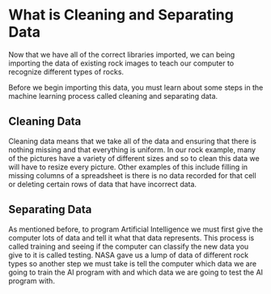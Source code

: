 # What is Cleaning and Separating Data

Now that we have all of the correct libraries imported, we can being importing the data of existing rock images to teach our computer to recognize different types of rocks.

Before we begin importing this data, you must learn about some steps in the machine learning process called cleaning and separating data. 

## Cleaning Data

Cleaning data means that we take all of the data and ensuring that there is nothing missing and that everything is uniform. In our rock example, many of the pictures have a variety of different sizes and so to clean this data we will have to resize every picture. Other examples of this include filling in missing columns of a spreadsheet is there is no data recorded for that cell or deleting certain rows of data that have incorrect data.

## Separating Data

As mentioned before, to program Artificial Intelligence we must first give the computer lots of data and tell it what that data represents. This process is called training and seeing if the computer can classify the new data you give to it is called testing. NASA gave us a lump of data of different rock types so another step we must take is tell the computer which data we are going to train the AI program with and which data we are going to test the AI program with.
